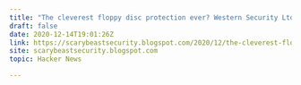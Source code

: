 ```yaml
---
title: "The cleverest floppy disc protection ever? Western Security Ltd"
draft: false
date: 2020-12-14T19:01:26Z
link: https://scarybeastsecurity.blogspot.com/2020/12/the-cleverest-floppy-disc-protection.html?utm_medium=RSS&utm_source=hune
site: scarybeastsecurity.blogspot.com
topic: Hacker News  

---
```

